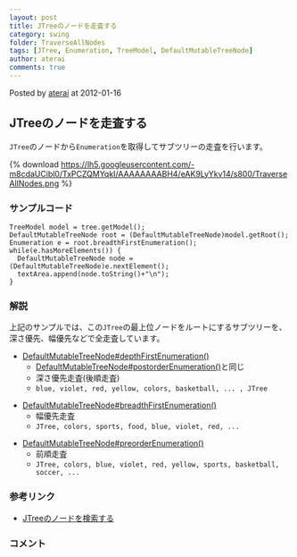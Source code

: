 ```yaml
---
layout: post
title: JTreeのノードを走査する
category: swing
folder: TraverseAllNodes
tags: [JTree, Enumeration, TreeModel, DefaultMutableTreeNode]
author: aterai
comments: true
---
```


Posted by [aterai](http://terai.xrea.jp/aterai.html) at 2012-01-16

## JTreeのノードを走査する
`JTree`のノードから`Enumeration`を取得してサブツリーの走査を行います。


{% download https://lh5.googleusercontent.com/-m8cdaUCibl0/TxPCZQMYqkI/AAAAAAAABH4/eAK9LyYkv14/s800/TraverseAllNodes.png %}

### サンプルコード
<pre class="prettyprint"><code>TreeModel model = tree.getModel();
DefaultMutableTreeNode root = (DefaultMutableTreeNode)model.getRoot();
Enumeration e = root.breadthFirstEnumeration();
while(e.hasMoreElements()) {
  DefaultMutableTreeNode node = (DefaultMutableTreeNode)e.nextElement();
  textArea.append(node.toString()+"\n");
}
</code></pre>

### 解説
上記のサンプルでは、この`JTree`の最上位ノードをルートにするサブツリーを、深さ優先、幅優先などで全走査しています。

- [DefaultMutableTreeNode#depthFirstEnumeration()](http://docs.oracle.com/javase/jp/6/api/javax/swing/tree/DefaultMutableTreeNode.html#depthFirstEnumeration%28%29)
    - [DefaultMutableTreeNode#postorderEnumeration()](http://docs.oracle.com/javase/jp/6/api/javax/swing/tree/DefaultMutableTreeNode.html#postorderEnumeration%28%29)と同じ
    - 深さ優先走査(後順走査)
    - `blue, violet, red, yellow, colors, basketball, ... , JTree`

<!-- dummy comment line for breaking list -->

- [DefaultMutableTreeNode#breadthFirstEnumeration()](http://docs.oracle.com/javase/jp/6/api/javax/swing/tree/DefaultMutableTreeNode.html#breadthFirstEnumeration%28%29)
    - 幅優先走査
    - `JTree, colors, sports, food, blue, violet, red, ...`

<!-- dummy comment line for breaking list -->

- [DefaultMutableTreeNode#preorderEnumeration()](http://docs.oracle.com/javase/jp/6/api/javax/swing/tree/DefaultMutableTreeNode.html#preorderEnumeration%28%29)
    - 前順走査
    - `JTree, colors, blue, violet, red, yellow, sports, basketball, soccer, ...`

<!-- dummy comment line for breaking list -->

### 参考リンク
- [JTreeのノードを検索する](http://terai.xrea.jp/Swing/SearchBox.html)

<!-- dummy comment line for breaking list -->

### コメント
